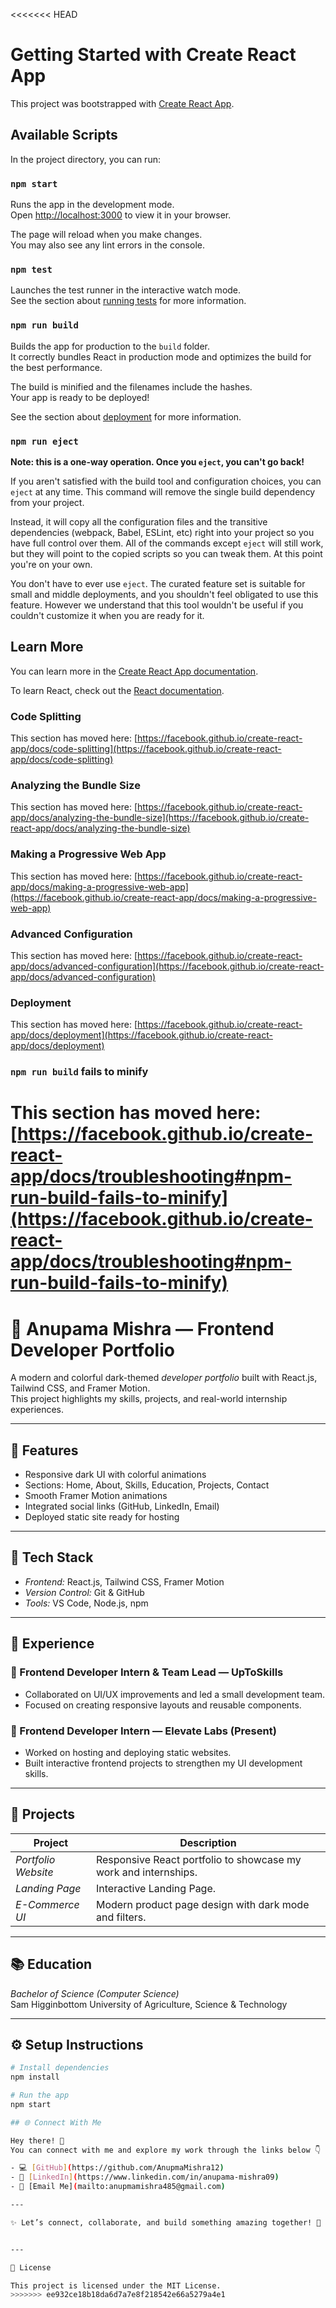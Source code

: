 <<<<<<< HEAD
# Getting Started with Create React App

This project was bootstrapped with [Create React App](https://github.com/facebook/create-react-app).

## Available Scripts

In the project directory, you can run:

### `npm start`

Runs the app in the development mode.\
Open [http://localhost:3000](http://localhost:3000) to view it in your browser.

The page will reload when you make changes.\
You may also see any lint errors in the console.

### `npm test`

Launches the test runner in the interactive watch mode.\
See the section about [running tests](https://facebook.github.io/create-react-app/docs/running-tests) for more information.

### `npm run build`

Builds the app for production to the `build` folder.\
It correctly bundles React in production mode and optimizes the build for the best performance.

The build is minified and the filenames include the hashes.\
Your app is ready to be deployed!

See the section about [deployment](https://facebook.github.io/create-react-app/docs/deployment) for more information.

### `npm run eject`

**Note: this is a one-way operation. Once you `eject`, you can't go back!**

If you aren't satisfied with the build tool and configuration choices, you can `eject` at any time. This command will remove the single build dependency from your project.

Instead, it will copy all the configuration files and the transitive dependencies (webpack, Babel, ESLint, etc) right into your project so you have full control over them. All of the commands except `eject` will still work, but they will point to the copied scripts so you can tweak them. At this point you're on your own.

You don't have to ever use `eject`. The curated feature set is suitable for small and middle deployments, and you shouldn't feel obligated to use this feature. However we understand that this tool wouldn't be useful if you couldn't customize it when you are ready for it.

## Learn More

You can learn more in the [Create React App documentation](https://facebook.github.io/create-react-app/docs/getting-started).

To learn React, check out the [React documentation](https://reactjs.org/).

### Code Splitting

This section has moved here: [https://facebook.github.io/create-react-app/docs/code-splitting](https://facebook.github.io/create-react-app/docs/code-splitting)

### Analyzing the Bundle Size

This section has moved here: [https://facebook.github.io/create-react-app/docs/analyzing-the-bundle-size](https://facebook.github.io/create-react-app/docs/analyzing-the-bundle-size)

### Making a Progressive Web App

This section has moved here: [https://facebook.github.io/create-react-app/docs/making-a-progressive-web-app](https://facebook.github.io/create-react-app/docs/making-a-progressive-web-app)

### Advanced Configuration

This section has moved here: [https://facebook.github.io/create-react-app/docs/advanced-configuration](https://facebook.github.io/create-react-app/docs/advanced-configuration)

### Deployment

This section has moved here: [https://facebook.github.io/create-react-app/docs/deployment](https://facebook.github.io/create-react-app/docs/deployment)

### `npm run build` fails to minify

This section has moved here: [https://facebook.github.io/create-react-app/docs/troubleshooting#npm-run-build-fails-to-minify](https://facebook.github.io/create-react-app/docs/troubleshooting#npm-run-build-fails-to-minify)
=======
# 🌸 Anupama Mishra — Frontend Developer Portfolio

A modern and colorful dark-themed *developer portfolio* built with React.js, Tailwind CSS, and Framer Motion.  
This project highlights my skills, projects, and real-world internship experiences.

---

## 🚀 Features
- Responsive dark UI with colorful animations  
- Sections: Home, About, Skills, Education, Projects, Contact  
- Smooth Framer Motion animations  
- Integrated social links (GitHub, LinkedIn, Email)  
- Deployed static site ready for hosting  

---

## 🧠 Tech Stack
- *Frontend:* React.js, Tailwind CSS, Framer Motion  
- *Version Control:* Git & GitHub  
- *Tools:* VS Code, Node.js, npm  

---

## 💼 Experience

### 🌿 Frontend Developer Intern & Team Lead — UpToSkills
- Collaborated on UI/UX improvements and led a small development team.  
- Focused on creating responsive layouts and reusable components.  

### 🚀 Frontend Developer Intern — Elevate Labs (Present)
- Worked on hosting and deploying static websites.  
- Built interactive frontend projects to strengthen my UI development skills.  

---

## 🧩 Projects
| Project | Description |
|----------|--------------|
| *Portfolio Website* | Responsive React portfolio to showcase my work and internships. |
| *Landing Page* | Interactive Landing Page. |
| *E-Commerce UI* | Modern product page design with dark mode and filters. |

---

## 📚 Education
*Bachelor of Science (Computer Science)*  
Sam Higginbottom University of Agriculture, Science & Technology

---

## ⚙ Setup Instructions
```bash
# Install dependencies
npm install

# Run the app
npm start

## 🌐 Connect With Me

Hey there! 👋  
You can connect with me and explore my work through the links below 👇  

- 💻 [GitHub](https://github.com/AnupmaMishra12)
- 🔗 [LinkedIn](https://www.linkedin.com/in/anupama-mishra09)
- 📧 [Email Me](mailto:anupmamishra485@gmail.com)

---

✨ Let’s connect, collaborate, and build something amazing together! 🚀


---

🪪 License

This project is licensed under the MIT License.
>>>>>>> ee932ce18b18da6d7a7e8f218542e66a5279a4e1
